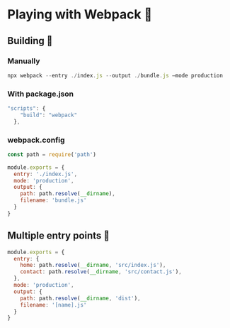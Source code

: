 # Playing with Webpack 🤙

## Building 🔨

### Manually

```jsx
npx webpack --entry ./index.js --output ./bundle.js —mode production
```

### With package.json

```jsx
"scripts": {
    "build": "webpack"
  },
```

### webpack.config
```jsx
const path = require('path')

module.exports = {
  entry: './index.js',
  mode: 'production',
  output: {
    path: path.resolve(__dirname),
    filename: 'bundle.js'
  }
}
```

## Multiple entry points 🔀

```jsx
module.exports = {
  entry: {
    home: path.resolve(__dirname, 'src/index.js'),
    contact: path.resolve(__dirname, 'src/contact.js'),
  },
  mode: 'production',
  output: {
    path: path.resolve(__dirname, 'dist'),
    filename: '[name].js'
  }
}
```
